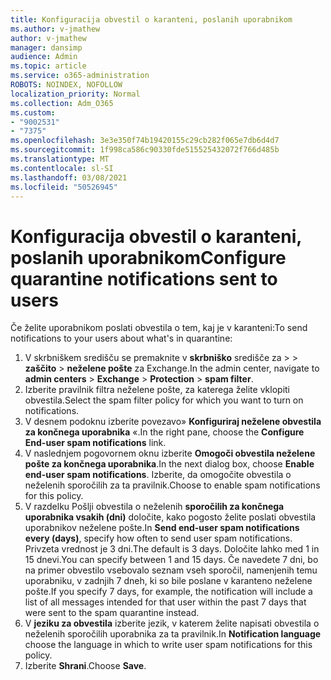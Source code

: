 ```yaml
---
title: Konfiguracija obvestil o karanteni, poslanih uporabnikom
ms.author: v-jmathew
author: v-jmathew
manager: dansimp
audience: Admin
ms.topic: article
ms.service: o365-administration
ROBOTS: NOINDEX, NOFOLLOW
localization_priority: Normal
ms.collection: Adm_O365
ms.custom:
- "9002531"
- "7375"
ms.openlocfilehash: 3e3e350f74b19420155c29cb282f065e7db6d4d7
ms.sourcegitcommit: 1f998ca586c90330fde515525432072f766d485b
ms.translationtype: MT
ms.contentlocale: sl-SI
ms.lasthandoff: 03/08/2021
ms.locfileid: "50526945"
---
```

# <a name="configure-quarantine-notifications-sent-to-users"></a><span data-ttu-id="408fa-102">Konfiguracija obvestil o karanteni, poslanih uporabnikom</span><span class="sxs-lookup"><span data-stu-id="408fa-102">Configure quarantine notifications sent to users</span></span>

<span data-ttu-id="408fa-103">Če želite uporabnikom poslati obvestila o tem, kaj je v karanteni:</span><span class="sxs-lookup"><span data-stu-id="408fa-103">To send notifications to your users about what's in quarantine:</span></span>

1. <span data-ttu-id="408fa-104">V skrbniškem središču se premaknite v **skrbniško** središče za  >    >  **zaščito**  >  **neželene pošte** za Exchange.</span><span class="sxs-lookup"><span data-stu-id="408fa-104">In the admin center, navigate to **admin centers** > **Exchange** > **Protection** > **spam filter**.</span></span>
2. <span data-ttu-id="408fa-105">Izberite pravilnik filtra neželene pošte, za katerega želite vklopiti obvestila.</span><span class="sxs-lookup"><span data-stu-id="408fa-105">Select the spam filter policy for which you want to turn on notifications.</span></span>
3. <span data-ttu-id="408fa-106">V desnem podoknu izberite povezavo» **Konfiguriraj neželene obvestila za končnega uporabnika** «.</span><span class="sxs-lookup"><span data-stu-id="408fa-106">In the right pane, choose the **Configure End-user spam notifications** link.</span></span>
4. <span data-ttu-id="408fa-107">V naslednjem pogovornem oknu izberite **Omogoči obvestila neželene pošte za končnega uporabnika**.</span><span class="sxs-lookup"><span data-stu-id="408fa-107">In the next dialog box, choose **Enable end-user spam notifications**.</span></span> <span data-ttu-id="408fa-108">Izberite, da omogočite obvestila o neželenih sporočilih za ta pravilnik.</span><span class="sxs-lookup"><span data-stu-id="408fa-108">Choose to enable spam notifications for this policy.</span></span>
5. <span data-ttu-id="408fa-109">V razdelku Pošlji obvestila o neželenih **sporočilih za končnega uporabnika vsakih (dni)** določite, kako pogosto želite poslati obvestila uporabnikov neželene pošte.</span><span class="sxs-lookup"><span data-stu-id="408fa-109">In **Send end-user spam notifications every (days)**, specify how often to send user spam notifications.</span></span> <span data-ttu-id="408fa-110">Privzeta vrednost je 3 dni.</span><span class="sxs-lookup"><span data-stu-id="408fa-110">The default is 3 days.</span></span> <span data-ttu-id="408fa-111">Določite lahko med 1 in 15 dnevi.</span><span class="sxs-lookup"><span data-stu-id="408fa-111">You can specify between 1 and 15 days.</span></span> <span data-ttu-id="408fa-112">Če navedete 7 dni, bo na primer obvestilo vsebovalo seznam vseh sporočil, namenjenih temu uporabniku, v zadnjih 7 dneh, ki so bile poslane v karanteno neželene pošte.</span><span class="sxs-lookup"><span data-stu-id="408fa-112">If you specify 7 days, for example, the notification will include a list of all messages intended for that user within the past 7 days that were sent to the spam quarantine instead.</span></span>
6. <span data-ttu-id="408fa-113">V **jeziku za obvestila** izberite jezik, v katerem želite napisati obvestila o neželenih sporočilih uporabnika za ta pravilnik.</span><span class="sxs-lookup"><span data-stu-id="408fa-113">In **Notification language** choose the language in which to write user spam notifications for this policy.</span></span>
7. <span data-ttu-id="408fa-114">Izberite **Shrani**.</span><span class="sxs-lookup"><span data-stu-id="408fa-114">Choose **Save**.</span></span>
